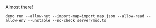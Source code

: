 Almost there!

`deno run --allow-net --import-map=import_map.json --allow-read --allow-env --unstable --no-check server/mod.ts`